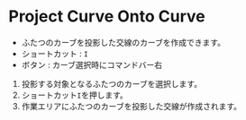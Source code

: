 # Project Curve Onto Curve

- ふたつのカーブを投影した交線のカーブを作成できます。
- ショートカット : `I`
- ボタン : カーブ選択時にコマンドバー右

1. 投影する対象となるふたつのカーブを選択します。
2. ショートカット`I`を押します。
3. 作業エリアにふたつのカーブを投影した交線が作成されます。


